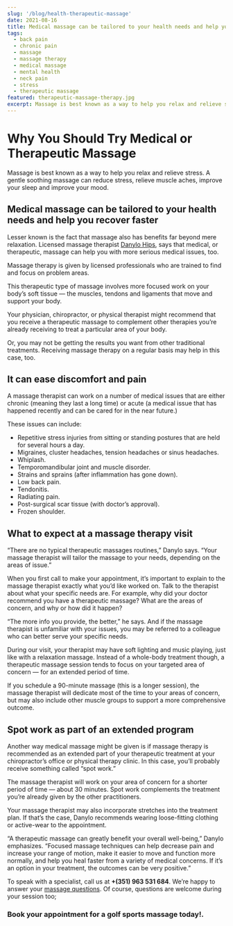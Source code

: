 ```yaml
---
slug: '/blog/health-therapeutic-massage'
date: 2021-08-16
title: Medical massage can be tailored to your health needs and help you recover faster.
tags:
  - back pain
  - chronic pain
  - massage
  - massage therapy
  - medical massage
  - mental health
  - neck pain
  - stress
  - therapeutic massage
featured: therapeutic-massage-therapy.jpg
excerpt: Massage is best known as a way to help you relax and relieve stress.  A gentle soothing massage can reduce stress, relieve muscle aches, improve your sleep and improve your mood.
---
```


# Why You Should Try Medical or Therapeutic Massage

Massage is best known as a way to help you relax and relieve stress. A gentle soothing massage can reduce stress, relieve muscle aches, improve your sleep and improve your mood.

## Medical massage can be tailored to your health needs and help you recover faster

Lesser known is the fact that massage also has benefits far beyond mere relaxation. Licensed massage therapist [Danylo Hips](https://www.algarvehomemassageandbeauty.com/about-us/#staffDanylo), says that medical, or therapeutic, massage can help you with more serious medical issues, too.

Massage therapy is given by licensed professionals who are trained to find and focus on problem areas.

This therapeutic type of massage involves more focused work on your body’s soft tissue — the muscles, tendons and ligaments that move and support your body.

Your physician, chiropractor, or physical therapist might recommend that you receive a therapeutic massage to complement other therapies you’re already receiving to treat a particular area of your body.

Or, you may not be getting the results you want from other traditional treatments. Receiving massage therapy on a regular basis may help in this case, too.

## It can ease discomfort and pain

A massage therapist can work on a number of medical issues that are either chronic (meaning they last a long time) or acute (a medical issue that has happened recently and can be cared for in the near future.)

These issues can include:

- Repetitive stress injuries from sitting or standing postures that are held for several hours a day.
- Migraines, cluster headaches, tension headaches or sinus headaches.
- Whiplash.
- Temporomandibular joint and muscle disorder.
- Strains and sprains (after inflammation has gone down).
- Low back pain.
- Tendonitis.
- Radiating pain.
- Post-surgical scar tissue (with doctor’s approval).
- Frozen shoulder.

## What to expect at a massage therapy visit

“There are no typical therapeutic massages routines,” Danylo says. “Your massage therapist will tailor the massage to your needs, depending on the areas of issue.”

When you first call to make your appointment, it’s important to explain to the massage therapist exactly what you’d like worked on. Talk to the therapist about what your specific needs are. For example, why did your doctor recommend you have a therapeutic massage? What are the areas of concern, and why or how did it happen?

“The more info you provide, the better,” he says. And if the massage therapist is unfamiliar with your issues, you may be referred to a colleague who can better serve your specific needs.

During our visit, your therapist may have soft lighting and music playing, just like with a relaxation massage. Instead of a whole-body treatment though, a therapeutic massage session tends to focus on your targeted area of concern — for an extended period of time.

If you schedule a 90-minute massage (this is a longer session), the massage therapist will dedicate most of the time to your areas of concern, but may also include other muscle groups to support a more comprehensive outcome.

## Spot work as part of an extended program

Another way medical massage might be given is if massage therapy is recommended as an extended part of your therapeutic treatment at your chiropractor’s office or physical therapy clinic. In this case, you’ll probably receive something called “spot work.”

The massage therapist will work on your area of concern for a shorter period of time — about 30 minutes. Spot work complements the treatment you’re already given by the other practitioners.

Your massage therapist may also incorporate stretches into the treatment plan. If that’s the case, Danylo recommends wearing loose-fitting clothing or active-wear to the appointment.

“A therapeutic massage can greatly benefit your overall well-being,” Danylo emphasizes. “Focused massage techniques can help decrease pain and increase your range of motion, make it easier to move and function more normally, and help you heal faster from a variety of medical concerns. If it’s an option in your treatment, the outcomes can be very positive.”

To speak with a specialist, call us at **+(351) 963 531 684**. We’re happy to answer your [massage questions](https://www.algarvehomemassageandbeauty.com/prices-massage). Of course, questions are welcome during your session too;

### Book your appointment for a golf sports massage today!.
